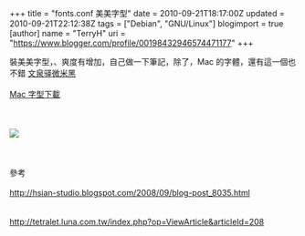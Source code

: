 +++
title = "fonts.conf 美美字型"
date = 2010-09-21T18:17:00Z
updated = 2010-09-21T22:12:38Z
tags = ["Debian", "GNU/Linux"]
blogimport = true 
[author]
	name = "TerryH"
	uri = "https://www.blogger.com/profile/00198432946574471177"
+++

裝美美字型，、爽度有增加，自己做一下筆記，除了，Mac 的字體，還有這一個也不錯 <a href="http://wenq.org/index.cgi?FontGuide#_5">文泉驿微米黑</a><br /><br /><a href="http://www.google.com.tw/search?hl=zh-TW&q=linux%E5%AE%89%E8%A3%9D%E8%98%8B%E6%9E%9C%E5%AD%97%E5%9E%8BMac%E5%84%B7%E9%BB%91%E9%AB%94&aq=f&aqi=&aql=&oq=&gs_rfai=">Mac 字型下載</a><br /><br /><script src="http://gist.github.com/590940.js?file=.fonts.conf"></script><br /><br /><img src="http://lh4.ggpht.com/_Bsjm2Qp0Duc/TJl85VwRBwI/AAAAAAAABCU/APavJXnFJXQ/s800/Screenshot-%E5%A4%96%E8%A7%80%E5%81%8F%E5%A5%BD%E8%A8%AD%E5%AE%9A.png" /><br /><br /><br /><br />參考<br /><br /><a href="http://hsian-studio.blogspot.com/2008/09/blog-post_8035.html">http://hsian-studio.blogspot.com/2008/09/blog-post_8035.html</a><br /><br /><br /><a href="http://tetralet.luna.com.tw/index.php?op=ViewArticle&articleId=208">http://tetralet.luna.com.tw/index.php?op=ViewArticle&articleId=208</a>
